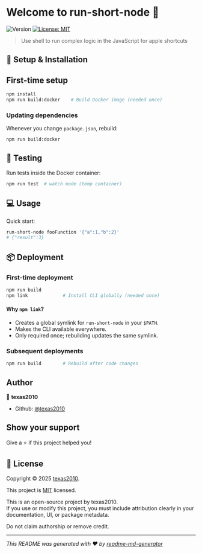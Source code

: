 # Welcome to run-short-node 👋

![Version](https://img.shields.io/badge/version-0.0.3-blue.svg?cacheSeconds=2592000)
[![License: MIT](https://img.shields.io/badge/License-MIT-yellow.svg)](https://github.com/texas2010/run-short-node/LICENSE)

> Use shell to run complex logic in the JavaScript for apple shortcuts

## 🚀 Setup & Installation

## First-time setup

```sh
npm install
npm run build:docker    # Build Docker image (needed once)
```

### Updating dependencies

Whenever you change `package.json`, rebuild:

```sh
npm run build:docker
```

## 🧪 Testing

Run tests inside the Docker container:

```sh
npm run test  # watch mode (temp container)
```

## 💻 Usage

Quick start:

```sh
run-short-node fooFunction '{"a":1,"b":2}'
# {"result":3}
```

## 📦 Deployment

### First-time deployment

```sh
npm run build
npm link             # Install CLI globally (needed once)
```

#### Why `npm link`?

- Creates a global symlink for `run-short-node` in your `$PATH`.
- Makes the CLI available everywhere.
- Only required once; rebuilding updates the same symlink.

### Subsequent deployments

```sh
npm run build        # Rebuild after code changes
```

## Author

👤 **texas2010**

- Github: [@texas2010](https://github.com/texas2010)

## Show your support

Give a ⭐️ if this project helped you!

## 📝 License

Copyright © 2025 [texas2010](https://github.com/texas2010).

This project is [MIT](LICENSE) licensed.

This is an open-source project by texas2010.  
If you use or modify this project, you must include attribution clearly in your documentation, UI, or package metadata.

Do not claim authorship or remove credit.

---

_This README was generated with ❤️ by [readme-md-generator](https://github.com/kefranabg/readme-md-generator)_
